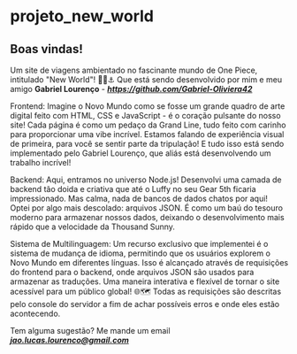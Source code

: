 # projeto_new_world
## Boas vindas!
Um site de viagens ambientado no fascinante mundo de One Piece, intitulado "New World"! 🏴‍☠️⚓️
Que está sendo desenvolvido por mim e meu amigo **Gabriel Lourenço** - ***https://github.com/Gabriel-Oliviera42***

Frontend: Imagine o Novo Mundo como se fosse um grande quadro de arte digital feito com HTML, CSS e JavaScript - é o coração pulsante do nosso site! Cada página é como um pedaço da Grand Line, tudo feito com carinho para proporcionar uma vibe incrível. Estamos falando de experiência visual de primeira, para você se sentir parte da tripulação! E tudo isso está sendo implementado pelo Gabriel Lourenço, que aliás está desenvolvendo um trabalho incrível!

Backend: Aqui, entramos no universo Node.js! Desenvolvi uma camada de backend tão doida e criativa que até o Luffy no seu Gear 5th ficaria impressionado. Mas calma, nada de bancos de dados chatos por aqui! Optei por algo mais descolado: arquivos JSON. É como um baú do tesouro moderno para armazenar nossos dados, deixando o desenvolvimento mais rápido que a velocidade da Thousand Sunny.

Sistema de Multilinguagem:
Um recurso exclusivo que implementei é o sistema de mudança de idioma, permitindo que os usuários explorem o Novo Mundo em diferentes línguas. Isso é alcançado através de requisições do frontend para o backend, onde arquivos JSON são usados para armazenar as traduções. Uma maneira interativa e flexível de tornar o site acessível para um público global! 🌐🗺️
Todas as requisições são descritas pelo console do servidor a fim de achar possíveis erros e onde eles estão acontecendo. 

Tem alguma sugestão? Me mande um email ***jao.lucas.lourenco@gmail.com***
